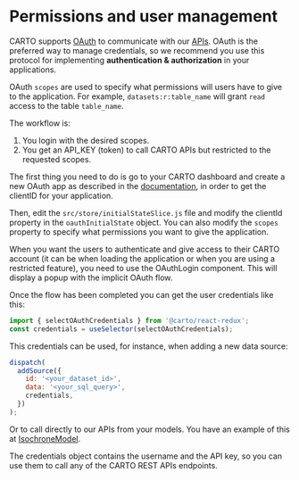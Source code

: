 
# Permissions and user management

CARTO supports [OAuth](https://en.wikipedia.org/wiki/OAuth) to communicate with our [APIs](https://carto.com/developers/). OAuth is the preferred way to manage credentials, so we recommend you use this protocol for implementing **authentication & authorization** in your applications.

OAuth `scopes` are used to specify what permissions will users have to give to the application. For example, `datasets:r:table_name` will grant `read` access to the table `table_name`.

The workflow is:

1) You login with the desired scopes.
2) You get an API_KEY (token) to call CARTO APIs but restricted to the requested scopes.

The first thing you need to do is go to your CARTO dashboard and create a new OAuth app as described in the [documentation](https://carto.com/developers/fundamentals/authorization/#oauth-apps), in order to get the clientID for your application.

Then, edit the `src/store/initialStateSlice.js` file and modify the clientId property in the `oauthInitialState` object. You can also modify the `scopes` property to specify what permissions you want to give the application.

When you want the users to authenticate and give access to their CARTO account (it can be when loading the application or when you are using a restricted feature), you need to use the OAuthLogin component. This will display a popup with the implicit OAuth flow.

Once the flow has been completed you can get the user credentials like this:

```javascript
import { selectOAuthCredentials } from '@carto/react-redux';
const credentials = useSelector(selectOAuthCredentials);
```

This credentials can be used, for instance, when adding a new data source:

```javascript
dispatch(
  addSource({
    id: '<your_dataset_id>',
    data: '<your_sql_query>',
    credentials,
  })
);
```

Or to call directly to our APIs from your models. You have an example of this at [IsochroneModel](https://github.com/CartoDB/carto-react-template/blob/develop/template-sample-app/template/src/models/IsochroneModel.js).

The credentials object contains the username and the API key, so you can use them to call any of the CARTO REST APIs endpoints.
